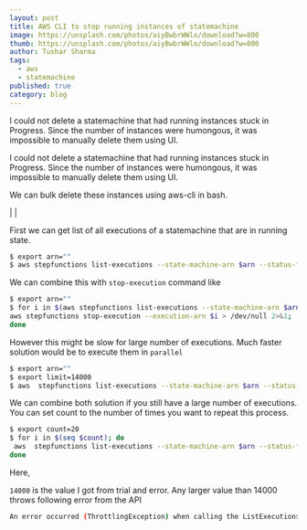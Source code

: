 ```yaml
---
layout: post
title: AWS CLI to stop running instances of statemachine
image: https://unsplash.com/photos/aiyBwbrWWlo/download?w=800
thumb: https://unsplash.com/photos/aiyBwbrWWlo/download?w=800
author: Tushar Sharma
tags:
  - aws
  - statemachine
published: true
category: blog
---
```


I could not delete a statemachine that had running instances stuck in Progress. Since the number of instances were humongous, it was impossible to manually delete them using UI.<!-- truncate_here -->

I could not delete a statemachine that had running instances stuck in Progress. Since the number of instances were humongous, it was impossible to manually delete them using UI. 

We can bulk delete these instances using aws-cli in bash.

| <img align="center"  loading="lazy" src="{{ root_url }}/img/sfn1.jpg" alt="" />|

First we can get list of all executions of a statemachine that are in running state.

```bash
$ export arn=""
$ aws stepfunctions list-executions --state-machine-arn $arn --status-filter RUNNING --query "executions[*].{executionArn:executionArn}" --output text)
```

We can combine this with `stop-execution` command like

```bash
$ export arn=""
$ for i in $(aws stepfunctions list-executions --state-machine-arn $arn --status-filter RUNNING --query "executions[*].{executionArn:executionArn}" --output text); do
aws stepfunctions stop-execution --execution-arn $i > /dev/null 2>&1;
done
```

However this might be slow for large number of executions. Much faster solution would be to execute them in `parallel`

```bash
$ export arn=""
$ export limit=14000
$ aws  stepfunctions list-executions --state-machine-arn $arn --status-filter RUNNING  --max-items 10000 | grep executionArn | awk '{print $2}' | sed -e 's/\"//g' | sed -e 's/,//g' | xargs -L 1 -n 1 -P 10 aws stepfunctions stop-execution --execution-arn >/dev/null 2>&1
```

We can combine both solution if you still have a large number of executions. You can set count to the number of times you want to repeat this process.

```bash
$ export count=20
$ for i in $(seq $count); do 
 aws  stepfunctions list-executions --state-machine-arn $arn --status-filter RUNNING  --max-items 10000 | grep executionArn | awk '{print $2}' | sed -e 's/\"//g' | sed -e 's/,//g' | xargs -L 1 -n 1 -P 10 aws stepfunctions stop-execution --execution-arn >/dev/null 2>&1
done
```

Here,

`14000` is the value I got from trial and error. Any larger value than 14000 throws following error from the API

```bash
An error occurred (ThrottlingException) when calling the ListExecutions operation

```
